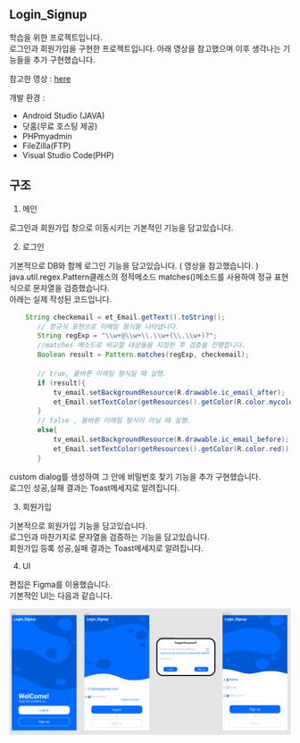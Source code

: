 ## Login_Signup

학습을 위한 프로젝트입니다.  
로그인과 회원가입을 구현한 프로젝트입니다. 아래 영상을 참고했으며 이후 생각나는 기능들을 추가 구현했습니다.

참고한 영상 : [here](https://www.youtube.com/watch?v=ktjJ8xtt2Hg)

개발 환경 : 
 - Android Studio (JAVA)
 - 닷홈(무료 호스팅 제공)
 - PHPmyadmin
 - FileZilla(FTP)
 - Visual Studio Code(PHP)

## 구조

1. 메인

 로그인과 회원가입 창으로 이동시키는 기본적인 기능을 담고있습니다.
 
2. 로그인
 
 기본적으로 DB와 함께 로그인 기능을 담고있습니다. ( 영상을 참고했습니다. )  
 java.util.regex.Pattern클래스의 정적메소드 matches()메소드를 사용하여 정규 표현식으로 문자열을 검증했습니다.  
 아래는 실제 작성된 코드입니다.
 ```java
     String checkemail = et_Email.getText().toString();
        // 정규식 표현으로 이메일 형식을 나타냅니다.
        String regExp = "\\w+@\\w+\\.\\w+(\\.\\w+)?";
        //matches 메소드로 비교할 대상들을 지정한 후 검증을 진행합니다.
        Boolean result = Pattern.matches(regExp, checkemail);

        // true, 올바른 이메일 형식일 때 실행.
        if (result){
            tv_email.setBackgroundResource(R.drawable.ic_email_after);
            et_Email.setTextColor(getResources().getColor(R.color.mycolor));
        }
        // false , 올바른 이메일 형식이 아닐 때 실행.
        else{
            tv_email.setBackgroundResource(R.drawable.ic_email_before);
            et_Email.setTextColor(getResources().getColor(R.color.red));
        }
 ```
 custom dialog를 생성하여 그 안에 비밀번호 찾기 기능을 추가 구현했습니다.  
 로그인 성공,실패 결과는 Toast메세지로 알려집니다.
  
3. 회원가입

 기본적으로 회원가입 기능을 담고있습니다.  
 로그인과 마찬가지로 문자열을 검증하는 기능을 담고있습니다.  
 회원가입 등록 성공,실패 결과는 Toast메세지로 알려집니다.  
 
4. UI

 편집은 Figma를 이용했습니다.  
 기본적인 UI는 다음과 같습니다.

<a href="#"><img src="https://github.com/theiogh/LoginExample/blob/master/app/src/main/res/Login_Signup_UI.png" width="1400px" alt="Login_Signup_UI"></a>
